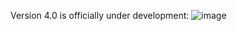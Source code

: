 Version 4.0 is officially under development: ![image](https://github.com/R5-3600/about-me/assets/21669120/ad0854d0-2ff0-49da-83bc-5f4dfaee3658)
